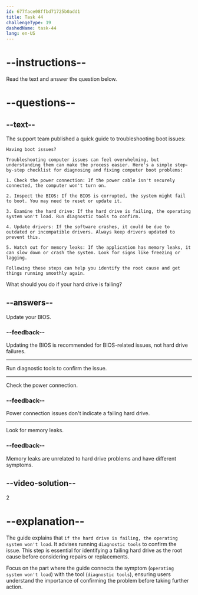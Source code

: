 ```yaml
---
id: 677face08ffbd71725b0add1
title: Task 44
challengeType: 19
dashedName: task-44
lang: en-US
---
```


<!-- READING -->

# --instructions--

Read the text and answer the question below.

# --questions--

## --text--

The support team published a quick guide to troubleshooting boot issues:

`Having boot issues?`

`Troubleshooting computer issues can feel overwhelming, but understanding them can make the process easier. Here's a simple step-by-step checklist for diagnosing and fixing computer boot problems:`

`1. Check the power connection: If the power cable isn't securely connected, the computer won't turn on.`

`2. Inspect the BIOS: If the BIOS is corrupted, the system might fail to boot. You may need to reset or update it.`

`3. Examine the hard drive: If the hard drive is failing, the operating system won't load. Run diagnostic tools to confirm.`

`4. Update drivers: If the software crashes, it could be due to outdated or incompatible drivers. Always keep drivers updated to prevent this.`

`5. Watch out for memory leaks: If the application has memory leaks, it can slow down or crash the system. Look for signs like freezing or lagging.`

`Following these steps can help you identify the root cause and get things running smoothly again.`

What should you do if your hard drive is failing?

## --answers--

Update your BIOS.

### --feedback--

Updating the BIOS is recommended for BIOS-related issues, not hard drive failures.

---

Run diagnostic tools to confirm the issue.

---

Check the power connection.

### --feedback--

Power connection issues don't indicate a failing hard drive.

---

Look for memory leaks.

### --feedback--

Memory leaks are unrelated to hard drive problems and have different symptoms.

## --video-solution--

2

# --explanation--

The guide explains that `if the hard drive is failing, the operating system won't load`. It advises running `diagnostic tools` to confirm the issue. This step is essential for identifying a failing hard drive as the root cause before considering repairs or replacements.

Focus on the part where the guide connects the symptom (`operating system won't load`) with the tool (`diagnostic tools`), ensuring users understand the importance of confirming the problem before taking further action.
